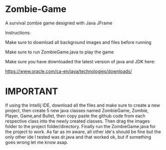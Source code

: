 # Zombie-Game
A survival zombie game designed with Java JFrame


Instructions:

Make sure to download all background images and files before running

Make sure to run ZombieGame.java to play the game

Make sure you have downloaded the latest version of java and JDK here:

https://www.oracle.com/ca-en/java/technologies/downloads/

# IMPORTANT

If using the Intellij IDE, download all the files and make sure to create a new project, then create 5 new java classes named ZombieGame, Zombie, Player, Game,and Bullet, then copy paste the github code from each respective class into the newly created classes. Then drag the images folder to the project folder/directory. Finally run the ZombieGame.java for the project to work. As far as im aware, all other ide's should be fine but the only other ide I tested was dr.java and that worked ok, but if something goes wrong let me know asap.
